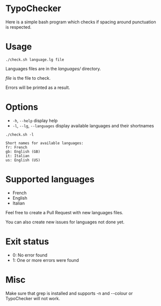 # TypoChecker
Here is a simple bash program which checks if spacing around punctuation is respected.

Usage
=====
```
./check.sh language.lg file
```


Languages files are in the *languages/* directory.

*file* is the file to check.

Errors will be printed as a result.

Options
=======
- ```-h```, ```--help``` display help
- ```-l```, ```--lg```, ```--languages``` display available languages and their shortnames
```
./check.sh -l

Short names for available languages:
fr: French
gb: English (GB)
it: Italian
us: English (US)
```

Supported languages
===================
- French
- English
- Italian

Feel free to create a Pull Request with new languages files.

You can also create new issues for languages not done yet.

Exit status
===========
- 0: No error found
- 1: One or more errors were found

Misc
====
Make sure that grep is installed and supports -n and --colour or TypoChecker will not work.
